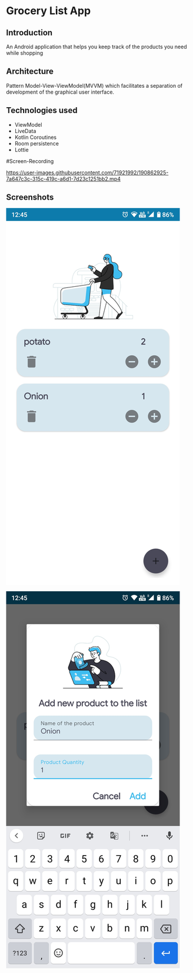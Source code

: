 # Grocery List App

## Introduction

An Android application that helps you keep track of the products you need while shopping

## Architecture

Pattern Model-View-ViewModel(MVVM) which facilitates a separation of development of the graphical user interface.

## Technologies used
* ViewModel 
* LiveData 
* Kotlin Coroutines 
* Room persistence
* Lottie 

#Screen-Recording


https://user-images.githubusercontent.com/71921992/190862925-7a647c3c-315c-419c-a6d1-7d23c1251bb2.mp4



## Screenshots
![Screenshot](https://raw.githubusercontent.com/mshivam019/Grocery-List/master/grocery.jpg?raw=true "Sceenshot")

![Screenshot](https://raw.githubusercontent.com/mshivam019/Grocery-List/master/grocery1.jpg?raw=true "Sceenshot")

